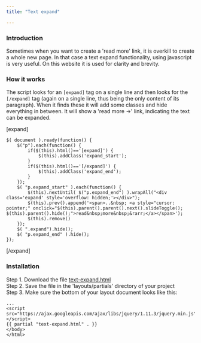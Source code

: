 ```yaml
---
title: "Text expand"

---
```

### Introduction

Sometimes when you want to create a 'read more' link, it is overkill to create a whole new page. In that case a text expand functionality, using javascript is very useful. On this website it is used for clarity and brevity.

### How it works

The script looks for an `[expand]` tag on a single line and then looks for the `[/expand]` tag (again on a single line, thus being the only content of its paragraph). When it finds these it will add some classes and hide everything in between. It will show a 'read more &rarr;' link, indicating the text can be expanded.

[expand]

```
$( document ).ready(function() {
    $("p").each(function() {
        if($(this).html()=='[expand]') {
            $(this).addClass('expand_start');
        }
        if($(this).html()=='[/expand]') {
            $(this).addClass('expand_end');
        }
    });
    $( "p.expand_start" ).each(function() {
        $(this).nextUntil( $("p.expand_end") ).wrapAll("<div class='expand' style='overflow: hidden;'></div>");
        $(this).prev().append('<span>..&nbsp; <a style="cursor: pointer;" onclick="$(this).parent().parent().next().slideToggle(); $(this).parent().hide();">read&nbsp;more&nbsp;&rarr;</a></span>');
        $(this).remove()
    });
    $( ".expand").hide();
    $( "p.expand_end" ).hide();
});
```

[/expand]

### Installation

Step 1. Download the file [text-expand.html](https://raw.githubusercontent.com/jhvanderschee/hugocodex/gh-pages/layouts/partials/text-expand.html)
<br />Step 2. Save the file in the 'layouts/partials' directory of your project
<br />Step 3. Make sure the bottom of your layout document looks like this:

```
...
<script src="https://ajax.googleapis.com/ajax/libs/jquery/1.11.3/jquery.min.js"></script>
{{ partial "text-expand.html" . }}
</body>
</html>
```
